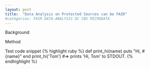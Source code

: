 ```yaml
---
layout: post
title:  "Data Analysis on Protected Sources can be FAIR"
#categories: FAIR DATA-ANALYSIS QC CBS MICRODATA
---
```

Background

Method

Test code snippet
{% highlight ruby %}
def print_hi(name)
  puts "Hi, #{name}"
end
print_hi('Tom')
#=> prints 'Hi, Tom' to STDOUT.
{% endhighlight %}